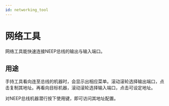 ```yaml
---
id: networking_tool
---
```


# 网络工具

网络工具能快速连接NEEP总线的输出与输入端口。

## 用途

手持工具看向连至总线的机器时，会显示出相应菜单。滚动滚轮选择输出端口，点击复制其地址。再看向目标机器，滚动滚轮选择输入端口，点击可设定地址。

对NEEP总线机器潜行按下使用键，即可访问其地址配置。